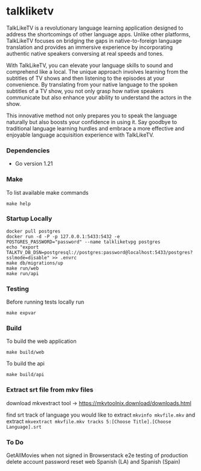 # talkliketv

TalkLikeTV is a revolutionary language learning application designed to address the shortcomings of other language apps. Unlike other platforms, TalkLikeTV focuses on bridging the gaps in native-to-foreign language translation and provides an immersive experience by incorporating authentic native speakers conversing at real speeds and tones.

With TalkLikeTV, you can elevate your language skills to sound and comprehend like a local. The unique approach involves learning from the subtitles of TV shows and then listening to the episodes at your convenience. By translating from your native language to the spoken subtitles of a TV show, you not only grasp how native speakers communicate but also enhance your ability to understand the actors in the show.

This innovative method not only prepares you to speak the language naturally but also boosts your confidence in using it. Say goodbye to traditional language learning hurdles and embrace a more effective and enjoyable language acquisition experience with TalkLikeTV.

### Dependencies

- Go version 1.21

### Make

To list available make commands

`make help`

### Startup Locally

```
docker pull postgres
docker run -d -P -p 127.0.0.1:5433:5432 -e POSTGRES_PASSWORD="password" --name talkliketvpg postgres
echo "export TALKTV_DB_DSN=postgresql://postgres:password@localhost:5433/postgres?sslmode=disable" >> .envrc
make db/migrations/up
make run/web
make run/api
```

### Testing

Before running tests locally run 
```
make expvar
```

### Build

To build the web application
```
make build/web
```

To build the api
```
make build/api
```

### Extract srt file from mkv files

download mkvextract tool -> https://mkvtoolnix.download/downloads.html

find srt track of language you would like to extract 
`mkvinfo mkvfile.mkv`
and extract
`mkvextract mkvfile.mkv tracks 5:[Choose Title].[Choose Language].srt`

### To Do

GetAllMovies when not signed in
Browserstack e2e testing of production
delete account
password reset web
Spanish (LA) and Spanish (Spain)